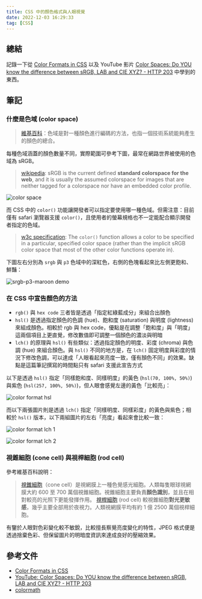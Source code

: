 ```yaml
---
title: CSS 中的顏色格式與人眼視覺
date: 2022-12-03 16:29:33
tag: [CSS]
---
```


## 總結

記錄一下從 [Color Formats in CSS](https://www.joshwcomeau.com/css/color-formats/) 以及 YouTube 影片 [Color Spaces: Do YOU know the difference between sRGB, LAB and CIE XYZ? - HTTP 203](https://youtu.be/cGyLHxn16pE) 中學到的東西。

## 筆記

### 什麼是色域 (color space)

> [維基百科](https://zh.wikipedia.org/zh-tw/%E8%89%B2%E5%9F%9F)：色域是對一種顏色進行編碼的方法，也指一個技術系統能夠產生的顏色的總合。

每種色域涵蓋的顏色數量不同，實際範圍可參考下圖，最常在網路世界被使用的色域為 sRGB。

> [wikipedia](https://en.wikipedia.org/wiki/SRGB): sRGB is the current defined **standard colorspace for the web**, and it is usually the assumed colorspace for images that are neither tagged for a colorspace nor have an embedded color profile.

![color space](/2022/css-color-format/color-space.png)

而 CSS 中的 `color()` 功能讓開發者可以指定要使用哪一種色域。但需注意：目前僅有 safari 瀏覽器支援 `color()`，且使用者的螢幕規格也不一定能配合顯示開發者指定的色域。

> [w3c specification](https://w3c.github.io/csswg-drafts/css-color/#color-function): The `color()` function allows a color to be specified in a particular, specified color space (rather than the implicit sRGB color space that most of the other color functions operate in).

下圖左右分別為 `srgb` 與 `p3` 色域中的深紅色，右側的色塊看起來比左側更飽和、鮮豔：

![srgb-p3-maroon demo](/2022/css-color-format/srgb-p3-maroon.png 'https://codepen.io/Charlie7779/pen/ExROZqx')

### 在 CSS 中宣告顏色的方法

- `rgb()` 與 `hex code` 三者皆是透過「指定紅綠藍成分」來組合出顏色
- `hsl()` 是透過指定顏色的色調 (hue)、飽和度 (saturation) 與明度 (lightness) 來組成顏色。相較於 rgb 與 hex code，優點是在調整「飽和度」與「明度」這兩個項目上更直覺，修改數值即可調整一個顏色的濃淡與明暗
- `lch()` 的原理與 `hsl()` 有些類似：透過指定顏色的明度、彩度 (chroma) 與色調 (hue) 來組合顏色。與 `hsl()` 不同的地方是，在 `lch()` 固定明度與彩度的情況下修改色調，可以達成「人眼看起來亮度一致，僅有顏色不同」的效果。缺點是這篇筆記撰寫的時間點只有 safari 支援此宣告方式

以下是透過 `hsl()` 指定「同樣飽和度、同樣明度」的黃色 (`hsl(70, 100%, 50%)`) 與紫色 (`hsl(257, 100%, 50%)`)，但人眼會感覺左邊的黃色「比較亮」：

![color format hsl](/2022/css-color-format/hsl.png)

而以下兩張圖片則是透過 `lch()` 指定「同樣明度、同樣彩度」的黃色與紫色；相較於 `hsl()` 版本，以下兩組圖片的左右「亮度」看起來會比較一致：

![color format lch 1](/2022/css-color-format/lch-1.png 'lch(35%, 130, 95) / lch(35%, 130, 307)')

![color format lch 2](/2022/css-color-format/lch-2.png 'lch(94%, 98, 113) / lch(94%, 98, 298)')

### 視錐細胞 (cone cell) 與視桿細胞 (rod cell)

參考維基百科說明：

> [視錐細胞](https://zh.wikipedia.org/zh-tw/%E8%A7%86%E9%94%A5%E7%BB%86%E8%83%9E)（cone cell）是視網膜上一種色覺感光細胞。人類每隻眼球視網膜大約 600 至 700 萬個視錐細胞。視錐細胞主要負責**顏色識別**，並且在相對較亮的光照下更能發揮作用。
> [視桿細胞](https://zh.wikipedia.org/zh-tw/%E8%A7%86%E6%9D%86%E7%BB%86%E8%83%9E) (rod cell) 較視錐細胞**對光更敏感**，幾乎主要全部用於夜視力。人類視網膜平均有約 1 億 2500 萬個視桿細胞。

有鑒於人眼對色彩變化較不敏銳，比較擅長察覺亮度變化的特性，JPEG 格式便是透過捨棄色彩、但保留圖片的明暗度資訊來達成良好的壓縮效果。

## 參考文件

- [Color Formats in CSS](https://www.joshwcomeau.com/css/color-formats/)
- [YouTube: Color Spaces: Do YOU know the difference between sRGB, LAB and CIE XYZ? - HTTP 203](https://youtu.be/cGyLHxn16pE)
- [colormath](https://ajalt.github.io/colormath/)
